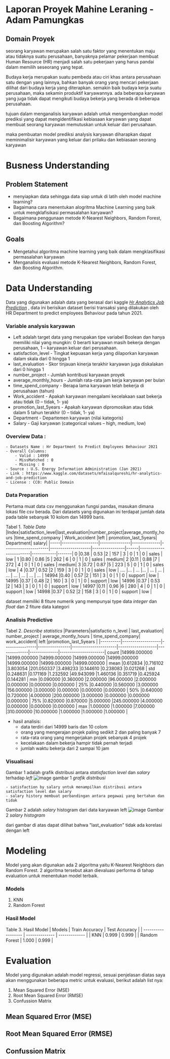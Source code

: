 # Laporan Proyek Mahine Leraning - Adam Pamungkas
## Domain Proyek

seorang karyawan merupakan salah satu faktor yang menentukan maju atau tidaknya suatu perusahaan, banyaknya pelamar pekerjaan membuat Human Resource (HR) menjadi salah satu pekerjaan yang harus pandai dalam memilih seseorang yang tepat.  

Budaya kerja merupakan suatu pembeda atau ciri khas antara perusahaan satu dengan yang lainnya, bahkan banyak orang yang mencari pekerjaan dilihat dari budaya kerja yang diterapkan. semakin baik budaya kerja suatu perusahaan, maka sekamin produktif karyawannya. ada beberapa karyawan yang juga tidak dapat mengikuti budaya bekerja yang berada di beberapa perusahaan.

tujuan dalam menganalisis karyawan adalah untuk mengembangkan model prediksi yang dapat mengidentifikasi kebiasaan karyawan yang dapat membuat seorang karyawan memutuskan untuk keluar dari perusahaan.

maka pembuatan model prediksi analysis karyawan diharapkan dapat meminimalisir karyawan yang keluar dari prilaku dan kebiasaan seorang karyawan

# Busness Understanding

## Problem Statement
- menyiapkan data sehingga data siap untuk di latih oleh model machine learning?
- Bagaimana cara menentukan alogritma Machine Learning yang baik untuk mengklafisikasi permasalahan karyawan?
- Bagaimana penggunaan metode K-Nearest Neighbors, Random Forest, dan Boosting Algorithm?

## Goals
- Mengetahui algoritma machine learning yang baik dalam mengklasifikasi permasalahan karyawan
- Menganalisis evaluasi metode K-Nearest Neighbors, Random Forest, dan Boosting Algorithm.

# Data Understanding
Data yang digunakan adalah data yang berasal dari kaggle [<em> Hr Analytics Job Prediction</em>](https://www.kaggle.com/datasets/mfaisalqureshi/hr-analytics-and-job-prediction)
, data ini berisikan dataset berisi transaksi yang dilakukan oleh HR Department to predict employees Behaviour pada tahun 2021.
### Variable analysis karyawan
* Left adalah target data yang merupakan tipe variabel Boolean dan hanya memiliki nilai yang mungkin: 0 berarti karyawan masih bekerja dengan perusahaan, 1 – karyawan keluar dari perusahaan.
* satisfaction_level - Tingkat kepuasan kerja yang dilaporkan karyawan dalam skala dari 0 hingga 1
* last_evaluation - Skor tinjauan kinerja terakhir karyawan juga diskalakan dari 0 hingga 1
* number_project - Jumlah kontribusi karyawan proyek
* average_monthly_hours - Jumlah rata-rata jam kerja karyawan per bulan
* time_spend_company - Berapa lama karyawan telah bekerja di perusahaan (tahun)
* Work_accident - Apakah karyawan mengalami kecelakaan saat bekerja atau tidak (0 – tidak, 1- ya)
* promotion_last_5years - Apakah karyawan dipromosikan atau tidak dalam 5 tahun terakhir (0 – tidak, 1- ya)
* Department - Departemen karyawan (nilai kategoris)
* Salary - Gaji karyawan (categorical values – high, medium, low)

### Overview Data :
    
    - Datasets Name : Hr Department to Predict Employees Behaviour 2021
    - Overall Columns:
        - Valid : 14999 
        - MissMatched : 0
        - Missing : 0
    - Source : U.S. Energy Information Administration (Jan 2021)
    - Link : https://www.kaggle.com/datasets/mfaisalqureshi/hr-analytics-and-job-prediction
    - License : CC0: Public Domain

### Data Preparation
Pertama muat data csv menggunakan fungsi pandas, masukan dimana lokasi file csv berada. Dari datasets yang digunakan ini terdapat jumlah data pada table sebanyak 10 kolom dan 14999 baris.

Tabel 1. _Table Data_
|Index|satisfaction_level|last_evaluation|number_project|average_montly_hours  |time_spend_company  | Work_accident  |left  |	promotion_last_5years|	Department|	salary|
|-----|------------------|---------------|--------------|----------------------|--------------------|----------------|------|------------------------|------------|-------|
0     |0.38              |	0.53         |2             |	157                |	3               |	0            |	1   |	0                    |	sales     |	low   |
1     |0.80              |	0.86         |5             |	262                |	6               |	0            |	1   |	0                    |	sales     |	medium|
2     |0.11              |	0.88         |7             |	272                |	4               |	0            |	1   |	0                    |	sales     |	medium|
3     |0.72              |	0.87         |5             |	223                |	5               |	0            |	1   |	0                    |	sales     |	low   |
4     |0.37              |	0.52         |2             |	159                |	3               |	0            |	1   |	0                    |	sales     |	low   |
....  |...               |	...          |...           |	...                |	...             |	...          |	... |	...                  |	...       | ...   |
14994 |0.40              |	0.57         |2             |	151                |	3               |	0            |	  1 |	0                    |	support   |	low   |
14995 |0.37              |	0.48         |2             |	160                |	3               |	0            |	  1 |	0                    |	support   |	low   |
14996 |0.37              |	0.53         |2             |	143                |	3               |	0            |	  1 |	0                    |	support   |	low   |
14997 |0.11              |	0.96         |6             |	280                |	4               |	0            |	  1 |	0                    |	support   |	low   |
14998 |0.37              |	0.52         |2             |	158                |	3               |	0            |	  1 |	0                    |	support   |	low   |

dataset memiliki 8 fiture numerik yang mempunyai type data _integer_ dan _float_ dan 2 fiture data kategori

### Analisis Predictive
Tabel 2. _Describe statistics_
|Parameters|satisfactio    n_level | last_evaluation| number_project | average_montly_hours | time_spend_company| work_accident| left         |promotion_last_5years |
|----------|-------------------|----------------|----------------|----------------------|-------------------|--------------|--------------|----------------------|
count      |14999.000000	   |14999.000000	|14999.000000	 |14999.000000	        |14999.000000	    |14999.000000  |14999.000000  |14999.000000          |
mean	   |0.612834	       |0.716102	    |3.803054	     |201.050337	        |3.498233        	|0.144610	   |0.238083	  |0.021268              |
std	       |0.248631	       |0.171169	    |1.232592	     |49.943099	            |1.460136	        |0.351719	   |0.425924	  |0.144281              |
min	       |0.090000	       |0.360000	    |2.000000	     |96.000000	            |2.000000	        |0.000000	   |0.000000	  |0.000000              |
25%	       |0.440000	       |0.560000	    |3.000000	     |156.000000	        |3.000000	        |0.000000	   |0.000000	  |0.000000              |
50%	       |0.640000	       |0.720000	    |4.000000	     |200.000000	        |3.000000	        |0.000000	   |0.000000	  |0.000000              |
75%	       |0.820000	       |0.870000	    |5.000000	     |245.000000	        |4.000000	        |0.000000	   |0.000000	  |0.000000              |
max	       |1.000000	       |1.000000	    |7.000000	     |310.000000	        |10.000000	        |1.000000	   |1.000000	  |1.000000              |

* hasil analisis:
  - data terdiri dari 14999 baris dan 10 colom
  - orang yang mengerajan projek paling sedikit 2 dan paling banyak 7
  - rata-rata orang yang mengerjakan projek sebanyak 4 projek
  - kecelakaan dalam bekerja hampir tidak pernah terjadi
  - jumlah waktu bekerja dari 2 sampai 10 jam

### Visualisasi
Gambar 1 adalah grafik distribusi antara _statisfaction level_ dan _salary_ terhadap _left_
![image](https://github.com/sharung/Predictive_Analysis_ML_Terapan/assets/76006507/f6f13265-12f3-483e-bf6d-35cb2cc18930)
gambar 1 _grafik distribusi_

    - satisfaction by salary untuk menampilkan distribusi antara satisfaction level dan salary
    - salary history membuat perbandingan antara pegawai yang bertahan dan tidak

Gambar 2 adalah _salary_ histogram dari data karyawan left
![image](https://github.com/sharung/Predictive_Analysis_ML_Terapan/assets/76006507/dc5e07a6-8f64-456c-8058-63c033664c3f)
Gambar 2 _salary histogram_

dari gambar di atas dapat dilihat bahwa "last_evaluation" tidak ada korelasi dengan left


# Modeling
Model yang akan digunakan ada 2 algoritma yaitu K-Nearest Neighbors dan Random Forest. 2 algoritma tersebut akan dievaluasi performa di tahap evaluation untuk menentukan model terbaik.
   
    
### Models
1. KNN
2. Random Forest

### Hasil Model
Table 3. Hasil Model
| Models             | Train Accuracy | Test Accuracy |
| ------------------ | -------------- | ------------- |
| KNN                | 0.999          | 0.999         |
| Random Forest      | 1.000          | 0.999         |


# Evaluation
Model yang digunakan adalah model regressi, sesuai penjelasan diatas saya akan menggunakan beberapa metric untuk evaluasi, berikut adalah list nya:

1. Mean Squared Error (MSE)
2. Root Mean Squared Error (RMSE)
3. Confussion Matrix

## Mean Squared Error (MSE)
## Root Mean Squared Error (RMSE)
## Confussion Matrix


